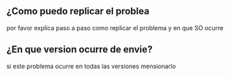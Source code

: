 ## ¿Como puedo replicar el problea
por favor explica paso a paso como replicar el problema y en que SO ocurre
## ¿En que version ocurre de envie?
si este problema ocurre en todas las versiones mensionarlo 

